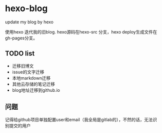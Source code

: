# hexo-blog

update my blog by hexo

使用hexo 迭代我的旧blog.
hexo源码在hexo-src 分支，hexo deploy生成文件在gh-pages分支。

## TODO list

- 迁移旧博文
- issue的文字迁移
- 本地markdown迁移
- 其他云存储的笔记迁移
- blog地址迁移到github.io

## 问题

记得给github项目单独配置user和email（我全局是gitlab的），不然的话，无法识别提交的用户
